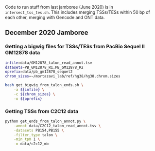 Code to run stuff from last jamboree (June 2020) is in `intersect_tss_tes.sh`. This includes merging TSSs/TESs within 50 bp of each other, merging with Gencode and ONT data.

## December 2020 Jamboree

### Getting a bigwig files for TSSs/TESs from PacBio Sequel II GM12878 data
```bash
infile=data/GM12878_talon_read_annot.tsv
datasets=PB_GM12878_R1,PB_GM12878_R2
oprefix=data/pb_gm12878_sequel2
chrom_sizes=~/mortazavi_lab/ref/hg38/hg38.chrom.sizes

bash get_bigwig_from_talon_ends.sh \
	-a ${infile} \
	-c ${chrom_sizes} \
	-o ${oprefix}
```

### Getting TSSs from C2C12 data
```bash
python get_ends_from_talon_annot.py \
    -annot data/C2C12_talon_read_annot.tsv \
    -datasets PB154,PB155 \
    -filter_type talon \
    -min_tpm 1 \
    -o data/c2c12_mb
```